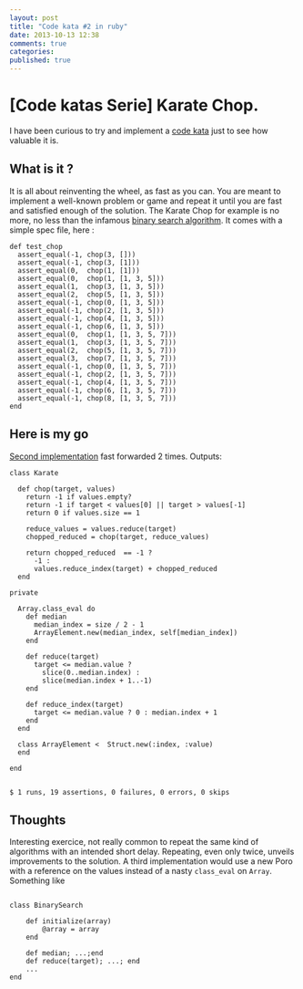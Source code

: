 ```yaml
---
layout: post
title: "Code kata #2 in ruby"
date: 2013-10-13 12:38
comments: true
categories: 
published: true
---
```


# [Code katas Serie] Karate Chop.

I have been curious to try and implement a [code kata](http://codekatas.org/about.aspx) just to see how valuable it is. 

## What is it ?

It is all about reinventing the wheel, as fast as you can. You are meant to implement a well-known problem or game and repeat it until you are fast and satisfied enough of the solution. The Karate Chop for example is no more, no less than the infamous [binary search algorithm](http://en.wikipedia.org/wiki/Binary_search_algorithm). It comes with a simple spec file, here :

```
def test_chop
  assert_equal(-1, chop(3, []))
  assert_equal(-1, chop(3, [1]))
  assert_equal(0,  chop(1, [1]))
  assert_equal(0,  chop(1, [1, 3, 5]))
  assert_equal(1,  chop(3, [1, 3, 5]))
  assert_equal(2,  chop(5, [1, 3, 5]))
  assert_equal(-1, chop(0, [1, 3, 5]))
  assert_equal(-1, chop(2, [1, 3, 5]))
  assert_equal(-1, chop(4, [1, 3, 5]))
  assert_equal(-1, chop(6, [1, 3, 5]))
  assert_equal(0,  chop(1, [1, 3, 5, 7]))
  assert_equal(1,  chop(3, [1, 3, 5, 7]))
  assert_equal(2,  chop(5, [1, 3, 5, 7]))
  assert_equal(3,  chop(7, [1, 3, 5, 7]))
  assert_equal(-1, chop(0, [1, 3, 5, 7]))
  assert_equal(-1, chop(2, [1, 3, 5, 7]))
  assert_equal(-1, chop(4, [1, 3, 5, 7]))
  assert_equal(-1, chop(6, [1, 3, 5, 7]))
  assert_equal(-1, chop(8, [1, 3, 5, 7]))
end
```


## Here is my go



[Second implementation](https://vimeo.com/76784295) fast forwarded 2 times. 
Outputs: 

```
class Karate 

  def chop(target, values)
    return -1 if values.empty?
    return -1 if target < values[0] || target > values[-1]
    return 0 if values.size == 1

    reduce_values = values.reduce(target)
    chopped_reduced = chop(target, reduce_values)

    return chopped_reduced  == -1 ?
      -1 :
      values.reduce_index(target) + chopped_reduced 
  end

private
  
  Array.class_eval do
    def median 
      median_index = size / 2 - 1
      ArrayElement.new(median_index, self[median_index])
    end

    def reduce(target)
      target <= median.value ?
        slice(0..median.index) :
        slice(median.index + 1..-1)
    end
    
    def reduce_index(target)
      target <= median.value ? 0 : median.index + 1
    end
  end

  class ArrayElement <  Struct.new(:index, :value)
  end

end


$ 1 runs, 19 assertions, 0 failures, 0 errors, 0 skips
```

## Thoughts

Interesting exercice, not really common to repeat the same kind of algorithms with an intended short delay.
Repeating, even only twice, unveils improvements to the solution.
A third implementation would use a new Poro with a reference on the values instead of a nasty `class_eval` on `Array`.
Something like

```

class BinarySearch

    def initialize(array)
        @array = array
    end

    def median; ...;end
    def reduce(target); ...; end
    ...
end

```
